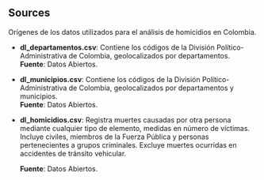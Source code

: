 ## Sources

Orígenes de los datos utilizados para el análisis de homicidios en Colombia.

- **dl_departamentos.csv**: Contiene los códigos de la División Político-Administrativa de Colombia, geolocalizados por departamentos.  
  **Fuente**: Datos Abiertos.
  
- **dl_municipios.csv**: Contiene los códigos de la División Político-Administrativa de Colombia, geolocalizados por departamentos y municipios.  
  **Fuente**: Datos Abiertos.
  
- **dl_homicidios.csv**: Registra muertes causadas por otra persona mediante cualquier tipo de elemento, medidas en número de víctimas. Incluye civiles, miembros de la Fuerza Pública y personas pertenecientes a grupos criminales. Excluye muertes ocurridas en accidentes de tránsito vehicular.
  
  **Fuente**: Datos Abiertos.
